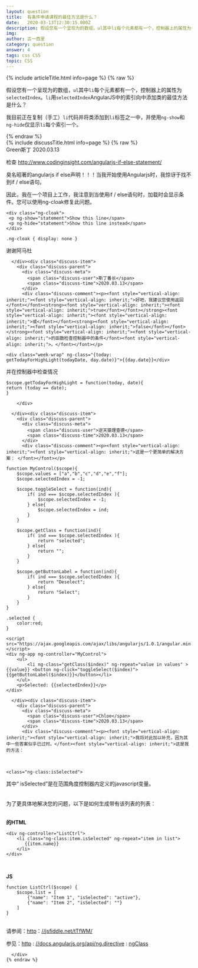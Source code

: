 ```yaml
---
layout: question
title:  有条件申请课程的最佳方法是什么？
date:   2020-03-13T12:30:15.000Z
description: 假设您有一个呈现为的数组，ul其中li每个元素都有一个，控制器上的属性为selectedIndex。li用selectedIndexAngularJS中的...
img: 
author: 古一西里
category: question
answer: 4
tags: css CSS
topic: CSS
---
```

<div class="article-root">
  <div class="article">
    {% include articleTitle.html info=page %}
    {% raw %}
    <div class="article-content"><p><font style="vertical-align: inherit;"><font style="vertical-align: inherit;">假设您有一个呈现为的数组，</font></font><code>ul</code><font style="vertical-align: inherit;"><font style="vertical-align: inherit;">其中</font></font><code>li</code><font style="vertical-align: inherit;"><font style="vertical-align: inherit;">每个元素都有一个，控制器上的属性为</font></font><code>selectedIndex</code><font style="vertical-align: inherit;"><font style="vertical-align: inherit;">。</font></font><code>li</code><font style="vertical-align: inherit;"><font style="vertical-align: inherit;">用</font></font><code>selectedIndex</code><font style="vertical-align: inherit;"><font style="vertical-align: inherit;">AngularJS中</font><font style="vertical-align: inherit;">的索引</font><font style="vertical-align: inherit;">向中添加类的最佳方法是</font><font style="vertical-align: inherit;">什么？</font></font></p>

<p><font style="vertical-align: inherit;"><font style="vertical-align: inherit;">我目前正在复制（手工）</font></font><code>li</code><font style="vertical-align: inherit;"><font style="vertical-align: inherit;">代码并将类添加到</font></font><code>li</code><font style="vertical-align: inherit;"><font style="vertical-align: inherit;">标签</font><font style="vertical-align: inherit;">之一中，</font><font style="vertical-align: inherit;">并使用</font></font><code>ng-show</code><font style="vertical-align: inherit;"><font style="vertical-align: inherit;">和</font></font><code>ng-hide</code><font style="vertical-align: inherit;"><font style="vertical-align: inherit;">仅显示</font></font><code>li</code><font style="vertical-align: inherit;"><font style="vertical-align: inherit;">每个索引</font><font style="vertical-align: inherit;">一个</font><font style="vertical-align: inherit;">。</font></font></p></div>
    {% endraw %}
  </div>

  <div class="discuss-wrapper">
    {% include discussTitle.html info=page %}
    {% raw %}
    <div class="discuss-item">
        <div class="discuss-parent">
          <div class="discuss-meta">
            <span class="discuss-user">Green斯丁</span>
            <span class="discuss-time">2020.03.13</span>
          </div>
          <div class="discuss-comment"><p><font style="vertical-align: inherit;"><font style="vertical-align: inherit;">检查 
 </font></font><a href="http://www.codinginsight.com/angularjs-if-else-statement/" rel="nofollow noreferrer"><font style="vertical-align: inherit;"><font style="vertical-align: inherit;">http://www.codinginsight.com/angularjs-if-else-statement/</font></font></a></p>

<p><font style="vertical-align: inherit;"><font style="vertical-align: inherit;">臭名昭著的angularjs if else声明！！！</font><font style="vertical-align: inherit;">当我开始使用Angularjs时，我惊讶于找不到if / else语句。</font></font></p>

<p><font style="vertical-align: inherit;"><font style="vertical-align: inherit;">因此，我在一个项目上工作，我注意到当使用if / else语句时，加载时会显示条件。</font><font style="vertical-align: inherit;">您可以使用ng-cloak修复此问题。</font></font></p>

<pre><code>&lt;div class="ng-cloak"&gt;<font></font>
 &lt;p ng-show="statement"&gt;Show this line&lt;/span&gt;<font></font>
 &lt;p ng-hide="statement"&gt;Show this line instead&lt;/span&gt;<font></font>
&lt;/div&gt;<font></font>
</code></pre>

<p><code>.ng-cloak { display: none }</code></p>

<p><font style="vertical-align: inherit;"><font style="vertical-align: inherit;">谢谢阿马杜</font></font></p></div>
        </div>
        
      </div><div class="discuss-item">
        <div class="discuss-parent">
          <div class="discuss-meta">
            <span class="discuss-user">斯丁番长</span>
            <span class="discuss-time">2020.03.13</span>
          </div>
          <div class="discuss-comment"><p><font style="vertical-align: inherit;"><font style="vertical-align: inherit;">好吧，我建议您使用返回</font></font><strong><font style="vertical-align: inherit;"><font style="vertical-align: inherit;">true</font></font></strong><font style="vertical-align: inherit;"><font style="vertical-align: inherit;">或</font></font><strong><font style="vertical-align: inherit;"><font style="vertical-align: inherit;">false</font></font></strong><font style="vertical-align: inherit;"><font style="vertical-align: inherit;">的函数检查控制器中的条件</font><font style="vertical-align: inherit;">。</font></font></p>

<pre><code>&lt;div class="week-wrap" ng-class="{today: getTodayForHighLight(todayDate, day.date)}"&gt;{{day.date}}&lt;/div&gt;
</code></pre>

<p><font style="vertical-align: inherit;"><font style="vertical-align: inherit;">并在控制器中检查情况 </font></font></p>

<pre><code>$scope.getTodayForHighLight = function(today, date){<font></font>
return (today == date);<font></font>
}<font></font>
</code></pre></div>
        </div>
        
      </div><div class="discuss-item">
        <div class="discuss-parent">
          <div class="discuss-meta">
            <span class="discuss-user">逆天猿理查德</span>
            <span class="discuss-time">2020.03.13</span>
          </div>
          <div class="discuss-comment"><p><font style="vertical-align: inherit;"><font style="vertical-align: inherit;">这是一个更简单的解决方案： </font></font></p>

<p></p><div class="snippet" data-lang="js" data-hide="false" data-console="false" data-babel="false">
<div class="snippet-code">
<pre class="snippet-code-js lang-js prettyprint-override"><code>function MyControl($scope){<font></font>
    $scope.values = ["a","b","c","d","e","f"];<font></font>
    $scope.selectedIndex = -1;<font></font>
    <font></font>
    $scope.toggleSelect = function(ind){<font></font>
        if( ind === $scope.selectedIndex ){<font></font>
            $scope.selectedIndex = -1;<font></font>
        } else{<font></font>
            $scope.selectedIndex = ind;<font></font>
        }<font></font>
    }<font></font>
    <font></font>
    $scope.getClass = function(ind){<font></font>
        if( ind === $scope.selectedIndex ){<font></font>
            return "selected";<font></font>
        } else{<font></font>
            return "";<font></font>
        }<font></font>
    }<font></font>
       <font></font>
    $scope.getButtonLabel = function(ind){<font></font>
        if( ind === $scope.selectedIndex ){<font></font>
            return "Deselect";<font></font>
        } else{<font></font>
            return "Select";<font></font>
        }<font></font>
    }<font></font>
}</code></pre>
<pre class="snippet-code-css lang-css prettyprint-override"><code>.selected {<font></font>
    color:red;<font></font>
}</code></pre>
<pre class="snippet-code-html lang-html prettyprint-override"><code>&lt;script src="https://ajax.googleapis.com/ajax/libs/angularjs/1.0.1/angular.min.js"&gt;&lt;/script&gt;<font></font>
&lt;div ng-app ng-controller="MyControl"&gt;<font></font>
    &lt;ul&gt;<font></font>
        &lt;li ng-class="getClass($index)" ng-repeat="value in values" &gt;{{value}} &lt;button ng-click="toggleSelect($index)"&gt;{{getButtonLabel($index)}}&lt;/button&gt;&lt;/li&gt;<font></font>
    &lt;/ul&gt;<font></font>
    &lt;p&gt;Selected: {{selectedIndex}}&lt;/p&gt;<font></font>
&lt;/div&gt;</code></pre>
</div>
</div>
<p></p></div>
        </div>
        
      </div><div class="discuss-item">
        <div class="discuss-parent">
          <div class="discuss-meta">
            <span class="discuss-user">Chloe</span>
            <span class="discuss-time">2020.03.13</span>
          </div>
          <div class="discuss-comment"><p><font style="vertical-align: inherit;"><font style="vertical-align: inherit;">我将对此加以补充，因为其中一些答案似乎已过时。</font><font style="vertical-align: inherit;">这是我的方法：
</font></font><br></p>

<pre><code>&lt;class="ng-class:isSelected"&gt;
</code></pre>

<p><font style="vertical-align: inherit;"><font style="vertical-align: inherit;">其中“ isSelected”是在范围角度控制器内定义的javascript变量。
</font></font><br><br><br><font style="vertical-align: inherit;"><font style="vertical-align: inherit;">
为了更具体地解决您的问题，以下是如何生成带有该列表的列表：
</font></font><br><br></p>

<p><b><font style="vertical-align: inherit;"><font style="vertical-align: inherit;">的HTML</font></font></b> <br></p>

<pre><code>&lt;div ng-controller="ListCtrl"&gt;  <font></font>
    &lt;li class="ng-class:item.isSelected" ng-repeat="item in list"&gt;   <font></font>
       {{item.name}}<font></font>
    &lt;/li&gt;  <font></font>
&lt;/div&gt;<font></font>
</code></pre>

<p><br></p>

<p><b><font style="vertical-align: inherit;"><font style="vertical-align: inherit;">JS</font></font></b> <br></p>

<pre><code>function ListCtrl($scope) {    <font></font>
    $scope.list = [  <font></font>
        {"name": "Item 1", "isSelected": "active"},  <font></font>
        {"name": "Item 2", "isSelected": ""}<font></font>
    ]<font></font>
}<font></font>
</code></pre>

<p><br><font style="vertical-align: inherit;"><font style="vertical-align: inherit;">
请参阅：</font><a href="http://jsfiddle.net/tTfWM/"><font style="vertical-align: inherit;">http</font></a><font style="vertical-align: inherit;">：</font></font><a href="http://jsfiddle.net/tTfWM/"><font style="vertical-align: inherit;"><font style="vertical-align: inherit;">//jsfiddle.net/tTfWM/</font></font></a></p>

<p><font style="vertical-align: inherit;"><font style="vertical-align: inherit;">参见：</font><a href="http://docs.angularjs.org/api/ng.directive:ngClass"><font style="vertical-align: inherit;">http</font></a><font style="vertical-align: inherit;"> : </font><a href="http://docs.angularjs.org/api/ng.directive:ngClass"><font style="vertical-align: inherit;">//docs.angularjs.org/api/ng.directive</font></a><font style="vertical-align: inherit;"> : </font></font><a href="http://docs.angularjs.org/api/ng.directive:ngClass"><font style="vertical-align: inherit;"><font style="vertical-align: inherit;">ngClass</font></font></a></p></div>
        </div>
        
      </div>
    {% endraw %}
  </div>
<div>
